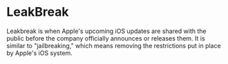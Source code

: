 # LeakBreak
Leakbreak is when Apple's upcoming iOS updates are shared with the public before the company officially announces or releases them. It is similar to "jailbreaking," which means removing the restrictions put in place by Apple's iOS system.
